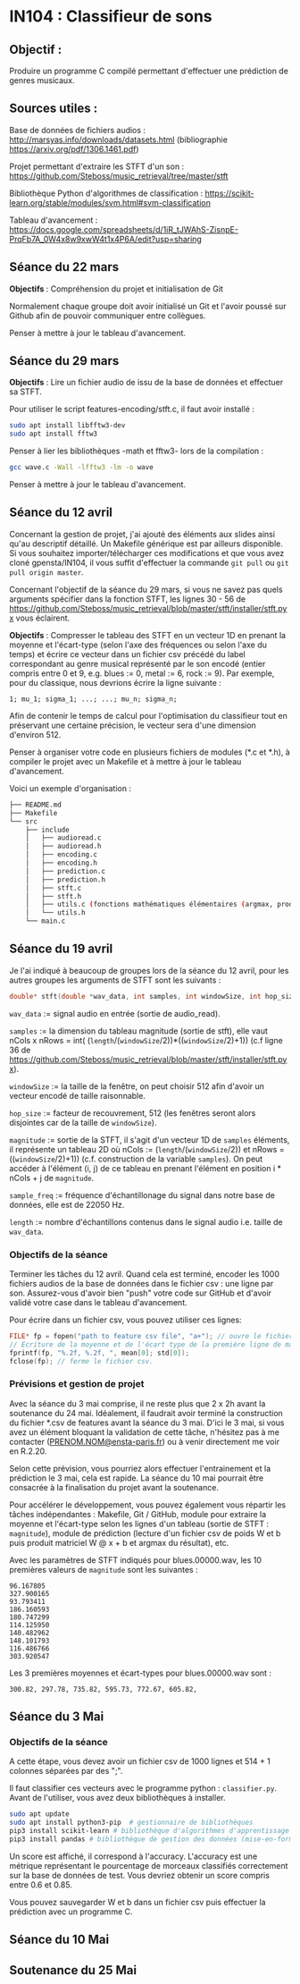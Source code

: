 # IN104 : Classifieur de sons

## Objectif :

Produire un programme C compilé permettant d'effectuer une prédiction de genres musicaux. 

## Sources utiles :

Base de données de fichiers audios : http://marsyas.info/downloads/datasets.html (bibliographie https://arxiv.org/pdf/1306.1461.pdf)


Projet permettant d'extraire les STFT d'un son : https://github.com/Steboss/music_retrieval/tree/master/stft

Bibliothèque Python d'algorithmes de classification : https://scikit-learn.org/stable/modules/svm.html#svm-classification

Tableau d'avancement : https://docs.google.com/spreadsheets/d/1iR_tJWAhS-ZisnpE-PrqFb7A_0W4x8w9xwW4t1x4P6A/edit?usp=sharing

## Séance du 22 mars

**Objectifs** : Compréhension du projet et initialisation de Git

Normalement chaque groupe doit avoir initialisé un Git et l'avoir poussé sur Github afin de pouvoir communiquer entre collègues. 

Penser à mettre à jour le tableau d'avancement.

## Séance du 29 mars

**Objectifs** : Lire un fichier audio de issu de la base de données et effectuer sa STFT.

Pour utiliser le script features-encoding/stft.c, il faut avoir installé :

```bash
sudo apt install libfftw3-dev
sudo apt install fftw3 
```

Penser à lier les bibliothèques -math et fftw3- lors de la compilation :

```bash
gcc wave.c -Wall -lfftw3 -lm -o wave
```
Penser à mettre à jour le tableau d'avancement.

## Séance du 12 avril

Concernant la gestion de projet, j'ai ajouté des éléments aux slides ainsi qu'au descriptif détaillé. Un Makefile générique est par ailleurs disponible. 
Si vous souhaitez importer/télécharger ces modifications et que vous avez cloné gpensta/IN104, il vous suffit d'effectuer la commande `git pull` ou `git pull origin master`. 

Concernant l'objectif de la séance du 29 mars, si vous ne savez pas quels arguments spécifier dans la fonction STFT, les lignes 30 - 56 de https://github.com/Steboss/music_retrieval/blob/master/stft/installer/stft.pyx vous éclairent. 

**Objectifs** : Compresser le tableau des STFT en un vecteur 1D en prenant la moyenne et l'écart-type (selon l'axe des fréquences ou selon l'axe du temps) et écrire ce vecteur dans un fichier csv précédé du label correspondant au genre musical représenté par le son encodé (entier compris entre 0 et 9, e.g. blues := 0, metal := 6, rock := 9). Par exemple, pour du classique, nous devrions écrire la ligne suivante :

```csv
1; mu_1; sigma_1; ...; ...; mu_n; sigma_n;
```

Afin de contenir le temps de calcul pour l'optimisation du classifieur tout en préservant une certaine précision, le vecteur sera d'une dimension d'environ 512.

Penser à organiser votre code en plusieurs fichiers de modules (*.c et *.h), à compiler le projet avec un Makefile et à mettre à jour le tableau d'avancement.

Voici un exemple d'organisation : 

```bash
├── README.md
├── Makefile
└── src
    ├── include
    │   ├── audioread.c 
    │   ├── audioread.h
    │   ├── encoding.c 
    │   ├── encoding.h
    │   ├── prediction.c
    │   ├── prediction.h
    │   ├── stft.c
    │   ├── stft.h
    │   ├── utils.c (fonctions mathématiques élémentaires (argmax, produit matriciel ... ))
    │   └── utils.h
    └── main.c
```

## Séance du 19 avril

Je l'ai indiqué à beaucoup de groupes lors de la séance du 12 avril, pour les autres groupes les arguments de STFT sont les suivants :

```C
double* stft(double *wav_data, int samples, int windowSize, int hop_size, double *magnitude, int sample_freq, int length)
```

`wav_data` := signal audio en entrée (sortie de audio_read).

`samples` := la dimension du tableau magnitude (sortie de stft), elle vaut nCols x nRows = int( (`length`/(`windowSize`/2))*((`windowSize`/2)+1)) (c.f ligne 36 de https://github.com/Steboss/music_retrieval/blob/master/stft/installer/stft.pyx).

`windowSize` := la taille de la fenêtre, on peut choisir 512 afin d'avoir un vecteur encodé de taille raisonnable.

`hop_size` := facteur de recouvrement, 512 (les fenêtres seront alors disjointes car de la taille de `windowSize`).

`magnitude` := sortie de la STFT, il s'agit d'un vecteur 1D de `samples` éléments, il représente un tableau 2D où nCols := (`length`/(`windowSize`/2)) et nRows = ((`windowSize`/2)+1)) (c.f. construction de la variable `samples`). On peut accéder à l'élément (i, j) de ce tableau en prenant l'élément en position i * nCols + j de `magnitude`. 

`sample_freq` := fréquence d'échantillonage du signal dans notre base de données, elle est de 22050 Hz.

`length` := nombre d'échantillons contenus dans le signal audio i.e. taille de `wav_data`.

### **Objectifs de la séance**

Terminer les tâches du 12 avril. Quand cela est terminé, encoder les 1000 fichiers audios de la base de données dans le fichier csv : une ligne par son.
Assurez-vous d'avoir bien "push" votre code sur GitHub et d'avoir validé votre case dans le tableau d'avancement.

Pour écrire dans un fichier csv, vous pouvez utiliser ces lignes: 

```C
FILE* fp = fopen("path to feature csv file", "a+"); // ouvre le fichier csv.
// Ecriture de la moyenne et de l'écart type de la première ligne de magnitude.
fprintf(fp, "%.2f, %.2f, ", mean[0]; std[0]); 
fclose(fp); // ferme le fichier csv.
```

### **Prévisions et gestion de projet**

Avec la séance du 3 mai comprise, il ne reste plus que 2 x 2h avant la soutenance du 24 mai.
Idéalement, il faudrait avoir terminé la construction du fichier *.csv de features avant la séance du 3 mai. 
D'ici le 3 mai, si vous avez un élément bloquant la validation de cette tâche, n'hésitez pas à me contacter (PRENOM.NOM@ensta-paris.fr) ou à venir directement me voir en R.2.20. 

Selon cette prévision, vous pourriez alors effectuer l'entrainement et la prédiction le 3 mai, cela est rapide.
La séance du 10 mai pourrait être consacrée à la finalisation du projet avant la soutenance.

Pour accélérer le développement, vous pouvez également vous répartir les tâches indépendantes : Makefile, Git / GitHub, module pour extraire la moyenne et l'écart-type selon les lignes d'un tableau (sortie de STFT : `magnitude`), module de prédiction (lecture d'un fichier csv de poids W et b puis produit matriciel W @ x + b et argmax du résultat), etc.

Avec les paramètres de STFT indiqués pour blues.00000.wav, les 10 premières valeurs de `magnitude` sont les suivantes :

```
96.167805
327.900165
93.793411
186.160593
180.747299
114.125950
140.482962
148.101793
116.486766
303.920547
```

Les 3 premières moyennes et écart-types pour blues.00000.wav sont :

```
300.82, 297.78, 735.82, 595.73, 772.67, 605.82,
```

## Séance du 3 Mai


### Objectifs de la séance

A cette étape, vous devez avoir un fichier csv de 1000 lignes et 514 + 1 colonnes séparées par des ";".

Il faut classifier ces vecteurs avec le programme python : `classifier.py`. Avant de l'utiliser, vous avez deux bibliothèques à installer.

```bash
sudo apt update
sudo apt install python3-pip  # gestionnaire de bibliothèques
pip3 install scikit-learn # bibliothèque d'algorithmes d'apprentissage
pip3 install pandas # bibliothèque de gestion des données (mise-en-forme, statistiques, visualisation)
```

Un score est affiché, il correspond à l'accuracy. L'accuracy est une métrique représentant le pourcentage de morceaux classifiés correctement sur la base de données de test. Vous devriez obtenir un score compris entre 0.6 et 0.85.  

Vous pouvez sauvegarder W et b dans un fichier csv puis effectuer la prédiction avec un programme C. 

## Séance du 10 Mai

## Soutenance du 25 Mai